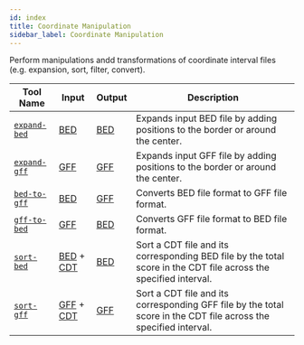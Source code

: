 ```yaml
---
id: index
title: Coordinate Manipulation
sidebar_label: Coordinate Manipulation
---
```


Perform manipulations andd transformations of coordinate interval files (e.g. expansion, sort, filter, convert).

| Tool Name | Input | Output | Description |
| ------------- | ------------- | ------------- | ------------- |
| [`expand-bed`][expand-bed] | [BED][bed-format] | [BED][bed-format] | Expands input BED file by adding positions to the border or around the center. |
| [`expand-gff`][expand-gff] | [GFF][gff-format] | [GFF][gff-format] | Expands input GFF file by adding positions to the border or around the center. |
| [`bed-to-gff`][bed-to-gff] | [BED][bed-format] | [GFF][gff-format] | Converts BED file format to GFF file format. |
| [`gff-to-bed`][gff-to-bed] | [GFF][gff-format] | [BED][bed-format] | Converts GFF file format to BED file format. |
| [`sort-bed`][sort-bed] | [BED][bed-format] + [CDT][cdt-format] | [BED][bed-format] | Sort a CDT file and its corresponding BED file by the total score in the CDT file across the specified interval. |
| [`sort-gff`][sort-gff] | [GFF][gff-format] + [CDT][cdt-format] | [GFF][gff-format] | Sort a CDT file and its corresponding GFF file by the total score in the CDT file across the specified interval. |


[bed-to-gff]:/docs/Tools/coordinate-manipulation/bed-to-gff
[gff-to-bed]:/docs/Tools/coordinate-manipulation/gff-to-bed
[expand-bed]:/docs/Tools/coordinate-manipulation/expand-bed
[expand-gff]:/docs/Tools/coordinate-manipulation/expand-gff
[sort-bed]:/docs/Tools/coordinate-manipulation/sort-bed
[sort-gff]:/docs/Tools/coordinate-manipulation/sort-gff

[bed-format]:/docs/Guides/References/file-formats#bed
[cdt-format]:/docs/Guides/References/file-formats#cdt
[gff-format]:/docs/Guides/References/file-formats#gff
[mat-format]:/docs/Guides/References/file-formats#matrix-format-custom-for-these-toolss
